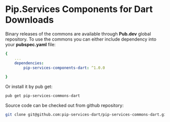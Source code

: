 # Pip.Services Components for Dart Downloads

Binary releases of the commons are available through **Pub.dev** global repository. 
To use the commons you can either include dependency into your **pubspec.yaml** file:

```yaml
{
    ...
    dependencies: 
        pip-services-components-dart: ^1.0.0
    
}
``` 

Or install it by pub get:

```bash
pub get pip-services-commons-dart
```

Source code can be checked out from github repository:

```bash
git clone git@github.com:pip-services-dart/pip-services-commons-dart.git
```
